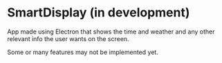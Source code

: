 # SmartDisplay (in development)

App made using Electron that shows the time and weather and any other
relevant info the user wants on the screen.

Some or many features may not be implemented yet.
